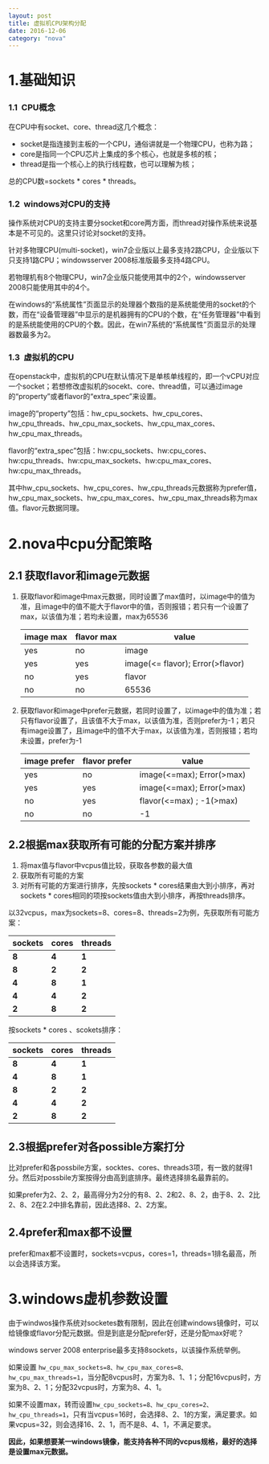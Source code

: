 ```yaml
---
layout: post
title: 虚拟机CPU架构分配
date: 2016-12-06
category: "nova"
---
```


# 1.基础知识

### 1.1  CPU概念

在CPU中有socket、core、thread这几个概念：

* socket是指连接到主板的一个CPU，通俗讲就是一个物理CPU，也称为路；
* core是指同一个CPU芯片上集成的多个核心，也就是多核的核；
* thread是指一个核心上的执行线程数，也可以理解为核；

总的CPU数=sockets * cores * threads。

### 1.2  windows对CPU的支持

操作系统对CPU的支持主要分socket和core两方面，而thread对操作系统来说基本是不可见的。这里只讨论对socket的支持。

针对多物理CPU(multi-socket)，win7企业版以上最多支持2路CPU，企业版以下只支持1路CPU；windowsserver 2008标准版最多支持4路CPU。

若物理机有8个物理CPU，win7企业版只能使用其中的2个，windowsserver 2008只能使用其中的4个。

在windows的“系统属性”页面显示的处理器个数指的是系统能使用的socket的个数，而在“设备管理器”中显示的是机器拥有的CPU的个数，在“任务管理器”中看到的是系统能使用的CPU的个数。因此，在win7系统的“系统属性”页面显示的处理器数最多为2。

### 1.3  虚拟机的CPU

在openstack中，虚拟机的CPU在默认情况下是单核单线程的，即一个vCPU对应一个socket；若想修改虚拟机的socekt、core、thread值，可以通过image的“property”或者flavor的“extra_spec”来设置。

image的“property”包括：hw_cpu_sockets、hw_cpu_cores、hw_cpu_threads、hw_cpu_max_sockets、hw_cpu_max_cores、hw_cpu_max_threads。

flavor的“extra_spec”包括：hw:cpu_sockets、hw:cpu_cores、hw:cpu_threads、hw:cpu_max_sockets、hw:cpu_max_cores、hw:cpu_max_threads。

其中hw_cpu_sockets、hw_cpu_cores、hw_cpu_threads元数据称为prefer值，hw_cpu_max_sockets、hw_cpu_max_cores、hw_cpu_max_threads称为max值。flavor元数据同理。

# 2.nova中cpu分配策略

## 2.1 获取flavor和image元数据

1. 获取flavor和image中max元数据，同时设置了max值时，以image中的值为准，且image中的值不能大于flavor中的值，否则报错；若只有一个设置了max，以该值为准；若均未设置，max为65536

   | image max | flavor max | value                            |
   | --------- | ---------- | -------------------------------- |
   | yes       | no         | image                            |
   | yes       | yes        | image(<= flavor); Error(>flavor) |
   | no        | yes        | flavor                           |
   | no        | no         | 65536                            |

2. 获取flavor和image中prefer元数据，若同时设置了，以image中的值为准；若只有flavor设置了，且该值不大于max，以该值为准，否则prefer为-1；若只有image设置了，且image中的值不大于max，以该值为准，否则报错；若均未设置，prefer为-1

   | image prefer | flavor prefer | value                     |
   | ------------ | ------------- | ------------------------- |
   | yes          | no            | image(<=max); Error(>max) |
   | yes          | yes           | image(<=max); Error(>max) |
   | no           | yes           | flavor(<=max) ; -1(>max)  |
   | no           | no            | -1                        |

## 2.2根据max获取所有可能的分配方案并排序 

1. 将max值与flavor中vcpus值比较，获取各参数的最大值
2. 获取所有可能的方案
3. 对所有可能的方案进行排序，先按sockets * cores结果由大到小排序，再对sockets * cores相同的项按sockets值由大到小排序，再按threads排序。


以32vcpus，max为sockets=8、cores=8、threads=2为例，先获取所有可能方案：

| sockets | cores | threads |
| ------- | ----- | ------- |
| **8**   | **4** | **1**   |
| **8**   | **2** | **2**   |
| **4**   | **8** | **1**   |
| **4**   | **4** | **2**   |
| **2**   | **8** | **2**   |

按sockets * cores 、scokets排序：

| sockets | cores | threads |
| ------- | ----- | ------- |
| **8**   | **4** | **1**   |
| **4**   | **8** | **1**   |
| **8**   | **2** | **2**   |
| **4**   | **4** | **2**   |
| **2**   | **8** | **2**   |

## 2.3根据prefer对各possible方案打分

比对prefer和各possbile方案，socktes、cores、threads3项，有一致的就得1分。然后对possbile方案按得分由高到底排序。最终选择排名最靠前的。

如果prefer为2、2、2，最高得分为2分的有8、2、2和2、8、2，由于8、2、2比2、8、2在2.2中排名靠前，因此选择8、2、2方案。

## 2.4prefer和max都不设置

prefer和max都不设置时，sockets=vcpus，cores=1，threads=1排名最高，所以会选择该方案。

# 3.windows虚机参数设置

由于windwos操作系统对socketes数有限制，因此在创建windows镜像时，可以给镜像或flavor分配元数据。但是到底是分配prefer好，还是分配max好呢？

windows server 2008 enterprise最多支持8sockets，以该操作系统举例。

如果设置 `hw_cpu_max_sockets=8、hw_cpu_max_cores=8、hw_cpu_max_threads=1`，当分配8vcpus时，方案为8、1、1；分配16vcpus时，方案为8、2、1；分配32vcpus时，方案为8、4、1。

如果不设置max，转而设置`hw_cpu_sockets=8、hw_cpu_cores=2、hw_cpu_threads=1`，只有当vcpus=16时，会选择8、2、1的方案，满足要求。如果vcpus=32，则会选择16、2、1，而不是8、4、1，不满足要求。

**因此，如果想要某一windows镜像，能支持各种不同的vcpus规格，最好的选择是设置max元数据。**

